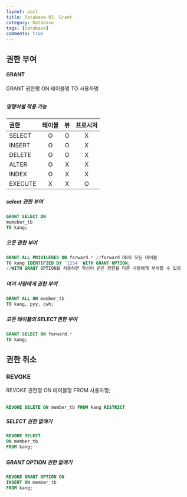 ```yaml
---
layout: post
title: Database 02. Grant
category: Database
tags: [Database]
comments: true
---
```


##
## 권한 부여
#### GRANT
GRANT 권한명 ON 테이블명 TO 사용자명
##
##### 명령어별 적용 가능  
| 권한 | 테이블 | 뷰 | 프로시저 |
| :------ |:--:|:--:|:--:|
| SELECT  | O | O | X |
| INSERT  | O | O | X |
| DELETE  | O | O | X |
| ALTER   | O | X | X |
| INDEX   | O | X | X |
| EXECUTE | X | X | O |
###
##### select 권한 부여
```SQL
GRANT SELECT ON
memeber_tb
TO kang;
```
###
##### 모든 권한 부여
```SQL
GRANT ALL PRIVILEGES ON forward.* //forward DB의 모든 테이블
TO kang IDENTIFIED BY '1234' WITH GRANT OPTION;
//WITH GRANT OPTION을 사용하면 자신이 받은 권한을 다른 사람에게 부여할 수 있음
```
###
##### 여러 사람에게 권한 부여
```SQL
GRANT ALL ON member_tb
TO kang, pyy, cwh;
```
###
##### 모든 테이블의 SELECT권한 부여
```SQL
GRANT SELECT ON forward.*
TO kang;
```
##
## 권한 취소
### REVOKE
  REVOKE 권한명
  ON 테이블명
  FROM 사용자명;
##
```SQL
REVOKE DELETE ON member_tb FROM kang RESTRICT
```
##### SELECT 권한 없애기
```SQL
REVOKE SELECT
ON member_tb
FROM kang;
```
###
##### GRANT OPTION 권한 없애기
```SQL
REVOKE GRANT OPTION ON
INSERT ON member_tb
FROM kang;
```
